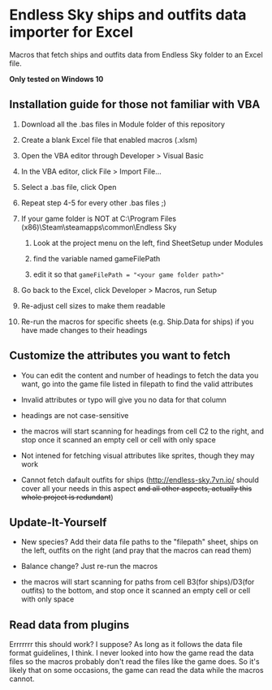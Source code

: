 # Endless Sky ships and outfits data importer for Excel

Macros that fetch ships and outfits data from Endless Sky folder to an Excel file.

**Only tested on Windows 10**


## Installation guide for those not familiar with VBA

1. Download all the .bas files in Module folder of this repository

2. Create a blank Excel file that enabled macros (.xlsm)

3. Open the VBA editor through Developer > Visual Basic

4. In the VBA editor, click File > Import File... 

5. Select a .bas file, click Open

6. Repeat step 4-5 for every other .bas files	;)

7. If your game folder is NOT at C:\Program Files (x86)\Steam\steamapps\common\Endless Sky

	1. Look at the project menu on the left, find SheetSetup under Modules

	2. find the variable named gameFilePath

	3. edit it so that `gameFilePath = "<your game folder path>"`

8. Go back to the Excel, click Developer > Macros, run Setup

9. Re-adjust cell sizes to make them readable

10. Re-run the macros for specific sheets (e.g. Ship.Data for ships) if you have made changes to their headings


## Customize the attributes you want to fetch 

- You can edit the content and number of headings to fetch the data you want, go into the game file listed in filepath to find the valid attributes

- Invalid attributes or typo will give you no data for that column

- headings are not case-sensitive

- the macros will start scanning for headings from cell C2 to the right, and stop once it scanned an empty cell or cell with only space

- Not intened for fetching visual attributes like sprites, though they may work

- Cannot fetch dafault outfits for ships (http://endless-sky.7vn.io/ should cover all your needs in this aspect ~~and all other aspects, actually this whole project is redundant~~)

## Update-It-Yourself

- New species? Add their data file paths to the "filepath" sheet, ships on the left, outfits on the right (and pray that the macros can read them)

- Balance change? Just re-run the macros

- the macros will start scanning for paths from cell B3(for ships)/D3(for outfits) to the bottom, and stop once it scanned an empty cell or cell with only space

## Read data from plugins

Errrrrrr this should work? I suppose? As long as it follows the data file format guidelines, I think. I never looked into how the game read the data files so the macros probably don't read the files like the game does. So it's likely that on some occasions, the game can read the data while the macros cannot.